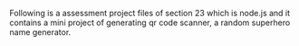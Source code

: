 Following is a assessment project files of section 23 which is node.js and it contains a mini project of generating qr code scanner, a random superhero name generator.
